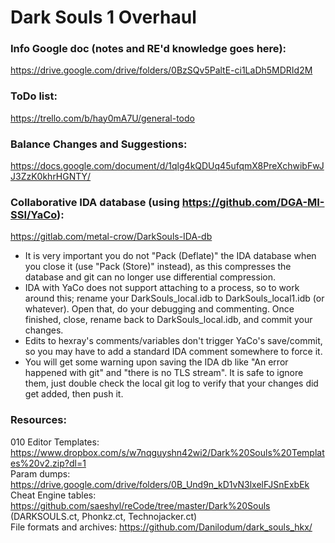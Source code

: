 # Dark Souls 1 Overhaul  
  
### Info Google doc (notes and RE'd knowledge goes here):  
https://drive.google.com/drive/folders/0BzSQv5PaltE-ci1LaDh5MDRId2M  
  
### ToDo list:  
https://trello.com/b/hay0mA7U/general-todo  
   
### Balance Changes and Suggestions:  
https://docs.google.com/document/d/1qlg4kQDUq45ufqmX8PreXchwibFwJJ3ZzK0khrHGNTY/  
    
### Collaborative IDA database (using https://github.com/DGA-MI-SSI/YaCo):  
https://gitlab.com/metal-crow/DarkSouls-IDA-db  
 * It is very important you do not "Pack (Deflate)" the IDA database when you close it (use "Pack (Store)" instead), as this compresses the database and git can no longer use differential compression.  
 * IDA with YaCo does not support attaching to a process, so to work around this; rename your DarkSouls_local.idb to DarkSouls_local1.idb (or whatever). Open that, do your debugging and commenting. Once finished, close, rename back to DarkSouls_local.idb, and commit your changes.  
 * Edits to hexray's comments/variables don't trigger YaCo's save/commit, so you may have to add a standard IDA comment somewhere to force it.  
 * You will get some warning upon saving the IDA db like "An error happened with git" and "there is no TLS stream". It is safe to ignore them, just double check the local git log to verify that your changes did get added, then push it.  
  
### Resources:  
010 Editor Templates: https://www.dropbox.com/s/w7nqguyshn42wi2/Dark%20Souls%20Templates%20v2.zip?dl=1  
Param dumps: https://drive.google.com/drive/folders/0B_Und9n_kD1vN3lxelFJSnExbEk  
Cheat Engine tables: https://github.com/saeshyl/reCode/tree/master/Dark%20Souls (DARKSOULS.ct, Phonkz.ct, Technojacker.ct)  
File formats and archives: https://github.com/Danilodum/dark_souls_hkx/  